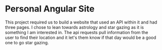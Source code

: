 Personal Angular Site
====================

This project required us to build a website that used an API within it and had three pages. I chose to lean towards astrology and star gazing as it is something I am interested in. The api requests pull information from the user to find their location and it let's them know if that day would be a good one to go star gazing.